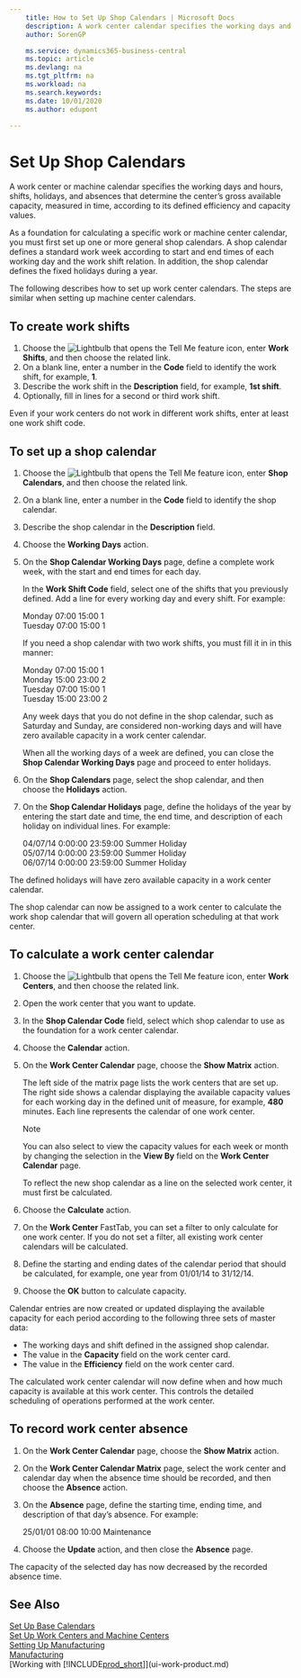 ```yaml
---
    title: How to Set Up Shop Calendars | Microsoft Docs
    description: A work center calendar specifies the working days and hours, shifts, holidays, and absences that determine the work center’s gross available capacity, measured in time, according to its defined efficiency and capacity values. Creating and enabling a work center calendar involves several preparatory tasks.
    author: SorenGP

    ms.service: dynamics365-business-central
    ms.topic: article
    ms.devlang: na
    ms.tgt_pltfrm: na
    ms.workload: na
    ms.search.keywords:
    ms.date: 10/01/2020
    ms.author: edupont

---
```

# Set Up Shop Calendars
A work center or machine calendar specifies the working days and hours, shifts, holidays, and absences that determine the center’s gross available capacity, measured in time, according to its defined efficiency and capacity values.

As a foundation for calculating a specific work or machine center calendar, you must first set up one or more general shop calendars. A shop calendar defines a standard work week according to start and end times of each working day and the work shift relation. In addition, the shop calendar defines the fixed holidays during a year.  

The following describes how to set up work center calendars. The steps are similar when setting up machine center calendars.  

## To create work shifts  
1.  Choose the ![Lightbulb that opens the Tell Me feature](media/ui-search/search_small.png "Tell me what you want to do") icon, enter **Work Shifts**, and then choose the related link.  
2.  On a blank line, enter a number in the **Code** field to identify the work shift, for example, **1**.  
3.  Describe the work shift in the **Description** field, for example, **1st shift**.  
4.  Optionally, fill in lines for a second or third work shift.  

Even if your work centers do not work in different work shifts, enter at least one work shift code.  

## To set up a shop calendar  
1.  Choose the ![Lightbulb that opens the Tell Me feature](media/ui-search/search_small.png "Tell me what you want to do") icon, enter **Shop Calendars**, and then choose the related link.  
2.  On a blank line, enter a number in the **Code** field to identify the shop calendar.  
3.  Describe the shop calendar in the **Description** field.  
4.  Choose the **Working Days** action.
5.  On the **Shop Calendar Working Days** page, define a complete work week, with the start and end times for each day.  

    In the **Work Shift Code** field, select one of the shifts that you previously defined. Add a line for every working day and every shift. For example:  

    Monday  07:00 15:00 1   
    Tuesday 07:00 15:00 1  

    If you need a shop calendar with two work shifts, you must fill it in in this manner:  

    Monday 07:00 15:00 1   
    Monday 15:00 23:00 2  
    Tuesday 07:00 15:00 1  
    Tuesday 15:00 23:00 2  

    Any week days that you do not define in the shop calendar, such as Saturday and Sunday, are considered non-working days and will have zero available capacity in a work center calendar.  

    When all the working days of a week are defined, you can close the **Shop Calendar Working Days** page and proceed to enter holidays.  

6.  On the **Shop Calendars** page, select the shop calendar, and then choose the **Holidays** action.
7. On the **Shop Calendar Holidays** page, define the holidays of the year by entering the start date and time, the end time, and description of each holiday on individual lines. For example:  

    04/07/14 0:00:00 23:59:00 Summer Holiday  
    05/07/14 0:00:00 23:59:00 Summer Holiday  
    06/07/14 0:00:00 23:59:00 Summer Holiday  

The defined holidays will have zero available capacity in a work center calendar.  

The shop calendar can now be assigned to a work center to calculate the work shop calendar that will govern all operation scheduling at that work center.  

## To calculate a work center calendar  

1.  Choose the ![Lightbulb that opens the Tell Me feature](media/ui-search/search_small.png "Tell me what you want to do") icon, enter **Work Centers**, and then choose the related link.
2. Open the work center that you want to update.  
3. In the **Shop Calendar Code** field, select which shop calendar to use as the foundation for a work center calendar.  
4. Choose the **Calendar** action.  
5. On the **Work Center Calendar** page, choose the **Show Matrix** action.  

    The left side of the matrix page lists the work centers that are set up. The right side shows a calendar displaying the available capacity values for each working day in the defined unit of measure, for example, **480** minutes. Each line represents the calendar of one work center.  

    > [!NOTE]  
    >  You can also select to view the capacity values for each week or month by changing the selection in the **View By** field on the **Work Center Calendar** page.  

    To reflect the new shop calendar as a line on the selected work center, it must first be calculated.  

6.  Choose the **Calculate** action.  
7.  On the **Work Center** FastTab, you can set a filter to only calculate for one work center. If you do not set a filter, all existing work center calendars will be calculated.  
8.  Define the starting and ending dates of the calendar period that should be calculated, for example, one year from 01/01/14 to 31/12/14.
9. Choose the **OK** button to calculate capacity.  

Calendar entries are now created or updated displaying the available capacity for each period according to the following three sets of master data:  

- The working days and shift defined in the assigned shop calendar.  
- The value in the **Capacity** field on the work center card.  
- The value in the **Efficiency** field on the work center card.  

The calculated work center calendar will now define when and how much capacity is available at this work center. This controls the detailed scheduling of operations performed at the work center.  

## To record work center absence  
1.  On the **Work Center Calendar** page, choose the **Show Matrix** action.
2. On the **Work Center Calendar Matrix** page, select the work center and calendar day when the absence time should be recorded, and then choose the **Absence** action.  
3.  On the **Absence** page, define the starting time, ending time, and description of that day’s absence. For example:  

    25/01/01 08:00 10:00 Maintenance  

4.  Choose the **Update** action, and then close the **Absence** page.  

The capacity of the selected day has now decreased by the recorded absence time.  

## See Also  
[Set Up Base Calendars](across-how-to-assign-base-calendars.md)  
[Set Up Work Centers and Machine Centers](production-how-to-set-up-work-and-machine-centers.md)  
[Setting Up Manufacturing](production-configure-production-processes.md)  
[Manufacturing](production-manage-manufacturing.md)  
[Working with [!INCLUDE[prod_short](includes/prod_short.md)]](ui-work-product.md)  
